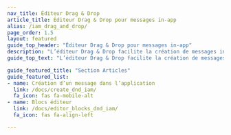 ```yaml
---
nav_title: Éditeur Drag & Drop
article_title: Éditeur Drag & Drop pour messages in-app
alias: /iam_drag_and_drop/
page_order: 1.5
layout: featured
guide_top_header: "Éditeur Drag & Drop pour messages in-app"
description: "L’éditeur Drag & Drop facilite la création de messages in-app Braze. Grâce à l’expérience de modification en glisser-déposer, vous pouvez créer des messages in-app personnalisés pour les applications mobiles et les navigateurs Web sans utiliser HTML."
guide_top_text: "L’éditeur Drag & Drop facilite la création de messages in-app Braze. Grâce à l’expérience de modification en glisser-déposer, vous pouvez créer des messages in-app personnalisés pour les applications mobiles et les navigateurs Web sans utiliser HTML."

guide_featured_title: "Section Articles"
guide_featured_list:
- name: Création d’un message dans l’application
  link: /docs/create_dnd_iam/
  fa_icon: fas fa-mobile-alt
- name: Blocs éditeur
  link: /docs/editor_blocks_dnd_iam/
  fa_icon: fas fa-align-left

---
```

<br><br>
